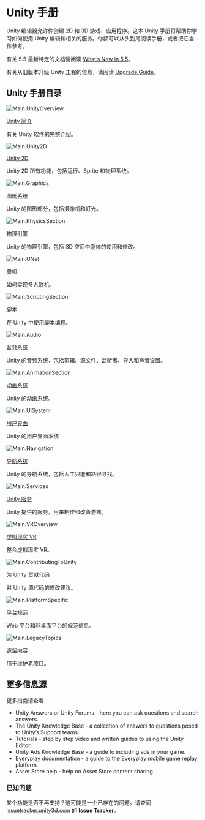 <!-- # Unity Manual -->
# Unity 手册

<!-- The Unity Editor enables you to create 2D and 3D games, apps and experiences. The Unity Manual helps you learn how to use the Unity Editor and its associated Services. You can read the Manual from start to finish, or use it as a reference. -->
Unity 编辑器允许你创建 2D 和 3D 游戏、应用程序。这本 Unity 手册将帮助你学习如何使用 Unity 编辑和相关的服务。你额可以从头到尾阅读手册，或者把它当作参考。

<!-- For documentation on the newest features introduced in 5.5, see [What’s New in 5.5](https://docs.unity3d.com/550/Documentation/Manual/WhatsNew55.html) in this Manual. -->
有关 5.5 最新特定的文档请阅读 [What’s New in 5.5](https://docs.unity3d.com/550/Documentation/Manual/WhatsNew55.html)。

<!-- For information about upgrading your Unity projects from older versions, see the [Upgrade Guide](https://docs.unity3d.com/550/Documentation/Manual/UpgradeGuides.html) in this Manual. -->
有关从旧版本升级 Unity 工程的信息，请阅读 [Upgrade Guide](https://docs.unity3d.com/550/Documentation/Manual/UpgradeGuides.html)。

<!-- ## Unity Manual sections -->
## Unity 手册目录

![Main.UnityOverview](https://docs.unity3d.com/550/Documentation/uploads/Main/StructEditor.jpg)

<!-- [Working in Unity](https://docs.unity3d.com/550/Documentation/Manual/UnityOverview.html) -->
[Unity 简介](https://docs.unity3d.com/550/Documentation/Manual/UnityOverview.html)
<!-- A complete introduction to the Unity software. -->
有关 Unity 软件的完整介绍。

![Main.Unity2D](https://docs.unity3d.com/550/Documentation/uploads/Main/struct2d.jpg)

[Unity 2D](https://docs.unity3d.com/550/Documentation/Manual/Unity2D.html)
<!-- All of Unity’s 2D-specific features including gameplay, sprites and physics. -->
Unity 2D 所有功能，包括运行、Sprite 和物理系统。

![Main.Graphics](https://docs.unity3d.com/550/Documentation/uploads/Main/StructGraphics.jpg)

<!-- [Graphics](https://docs.unity3d.com/550/Documentation/Manual/Graphics.html) -->
[图形系统](https://docs.unity3d.com/550/Documentation/Manual/Graphics.html)
<!-- The visual side of Unity including cameras and lighting. -->
Unity 的图形部分，包括摄像机和灯光。

![Main.PhysicsSection](https://docs.unity3d.com/550/Documentation/uploads/Main/StructPhysics.jpg)
<!-- [Physics](https://docs.unity3d.com/550/Documentation/Manual/PhysicsSection.html) -->

[物理引擎](https://docs.unity3d.com/550/Documentation/Manual/PhysicsSection.html)
<!-- Physics in Unity, including working with rigid bodies and manipulating them in 3D space. -->
Unity 的物理引擎，包括 3D 空间中刚体的使用和修改。

![Main.UNet](https://docs.unity3d.com/550/Documentation/uploads/Main/StructUNet.png)

<!-- [Networking](https://docs.unity3d.com/550/Documentation/Manual/UNet.html) -->
[联机](https://docs.unity3d.com/550/Documentation/Manual/UNet.html)
<!-- How to implement Multiplayer and networking. -->
如何实现多人联机。

![Main.ScriptingSection](https://docs.unity3d.com/550/Documentation/uploads/Main/StructScripting.jpg)

<!-- [Scripting](https://docs.unity3d.com/550/Documentation/Manual/ScriptingSection.html) -->
[脚本](https://docs.unity3d.com/550/Documentation/Manual/ScriptingSection.html)
<!-- Programming your games by using scripting in Unity. -->
在 Unity 中使用脚本编程。

![Main.Audio](https://docs.unity3d.com/550/Documentation/uploads/Main/StructAudio.jpg)

<!-- [Audio](https://docs.unity3d.com/550/Documentation/Manual/Audio.html) -->
[音频系统](https://docs.unity3d.com/550/Documentation/Manual/Audio.html)
<!-- Audio in Unity, including clips, sources, listeners, importing and sound settings. -->
Unity 的音频系统，包括剪辑、源文件、监听者、导入和声音设置。

![Main.AnimationSection](https://docs.unity3d.com/550/Documentation/uploads/Main/StructAnimation.jpg)

<!-- [Animation](https://docs.unity3d.com/550/Documentation/Manual/AnimationSection.html) -->
[动画系统](https://docs.unity3d.com/550/Documentation/Manual/AnimationSection.html)
<!-- Animation in Unity. -->
Unity 的动画系统。

![Main.UISystem](https://docs.unity3d.com/550/Documentation/uploads/Main/StructUI.jpg)

<!-- [UI](https://docs.unity3d.com/550/Documentation/Manual/UISystem.html) -->
[用户界面](https://docs.unity3d.com/550/Documentation/Manual/UISystem.html)
<!-- Unity’s UI system. -->
Unity 的用户界面系统

![Main.Navigation](https://docs.unity3d.com/550/Documentation/uploads/Main/StructNavigation.jpg)

<!-- [Navigation](https://docs.unity3d.com/550/Documentation/Manual/Navigation.html) -->
[导航系统](https://docs.unity3d.com/550/Documentation/Manual/Navigation.html)
<!-- Navigation in Unity, including AI and pathfinding. -->
Unity 的导航系统，包括人工只能和路径寻找。

![Main.Services](https://docs.unity3d.com/550/Documentation/uploads/Main/ServicesSection.png)

<!-- [Unity Services](https://docs.unity3d.com/550/Documentation/Manual/UnityServices.html) -->
[Unity 服务](https://docs.unity3d.com/550/Documentation/Manual/UnityServices.html)
<!-- Our Services for making and improving your game. -->
Unity 提供的服务，用来制作和改善游戏。

![Main.VROverview](https://docs.unity3d.com/550/Documentation/uploads/Main/StructVR.jpg)

<!-- [Virtual reality](https://docs.unity3d.com/550/Documentation/Manual/VROverview.html) -->
[虚拟现实 VR](https://docs.unity3d.com/550/Documentation/Manual/VROverview.html)
<!-- Integration with VR. -->
整合虚拟现实 VR。

![Main.ContributingToUnity](https://docs.unity3d.com/550/Documentation/uploads/Main/StructContributingToUnity.jpg)

<!-- [Contributing to Unity](https://docs.unity3d.com/550/Documentation/Manual/ContributingToUnity.html) -->
[为 Unity 贡献代码](https://docs.unity3d.com/550/Documentation/Manual/ContributingToUnity.html)
<!-- Suggest modifications to some of Unity’s source code. -->
对 Unity 源代码的修改建议。


![Main.PlatformSpecific](https://docs.unity3d.com/550/Documentation/uploads/Main/StructPlatformSpecific.jpg)

<!-- [Platform specific](https://docs.unity3d.com/550/Documentation/Manual/PlatformSpecific.html) -->
[平台规范](https://docs.unity3d.com/550/Documentation/Manual/PlatformSpecific.html)
<!-- Specific information for the many non-desktop and web platforms supported by Unity. -->
Web 平台和非桌面平台的规范信息。

![Main.LegacyTopics](https://docs.unity3d.com/550/Documentation/uploads/Main/StructLegacyTopics.jpg)

<!-- [Legacy topics](https://docs.unity3d.com/550/Documentation/Manual/LegacyTopics.html) -->
[遗留内容](https://docs.unity3d.com/550/Documentation/Manual/LegacyTopics.html)
<!-- Useful for those maintaining legacy projects. -->
用于维护老项目。

<!-- ## Further sources of information -->
## 更多信息源

<!-- For further guidance, please see: -->
更多指南请查看：

* Unity Answers or Unity Forums - here you can ask questions and search answers.
* The Unity Knowledge Base - a collection of answers to questions posed to Unity’s Support teams.
* Tutorials - step by step video and written guides to using the Unity Editor.
* Unity Ads Knowledge Base - a guide to including ads in your game.
* Everyplay documentation - a guide to the Everyplay mobile game replay platform.
* Asset Store help - help on Asset Store content sharing.

<!-- ### Known issues -->
### 已知问题

<!-- Is a feature not working as you expect it to? It might be an existing Known Issue. Please check using the Issue Tracker at issuetracker.unity3d.com. -->
某个功能是否不再支持？这可能是一个已存在的问题。请查阅 [issuetracker.unity3d.com](https://issuetracker.unity3d.com/) 的 **Issue Tracker**。
